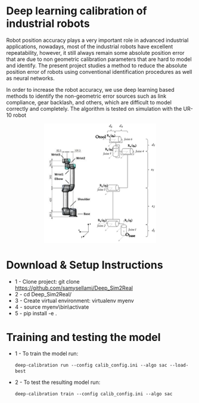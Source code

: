 # Deep learning calibration of industrial robots

Robot position accuracy plays a very important role in advanced industrial applications, nowadays, most of the industrial robots have excellent repeatability, however, it still always remain some absolute position error that are due to non geometric calibration parameters that are hard to model and identify. The present project studies a method to reduce the absolute position error of robots using conventional identification procedures as well as neural networks.

In order to increase the robot accuracy, we use deep learning based methods to identify the non-geometric error sources such as link compliance, gear backlash, and others, which are difficult to model correctly and completely. The algorithm is tested on simulation with the UR-10 robot

<!-- ![UR10](/images/UR10.png) -->
<p align="center">
  <img src="https://github.com/samysellami/Deep_Sim2Real/blob/master/images/UR10.png" width="300"/>
</p>

# Download & Setup Instructions

-   1 - Clone project: git clone https://github.com/samysellami/Deep_Sim2Real
-   2 - cd Deep_Sim2Real/
-   3 - Create virtual environment: virtualenv myenv
-   4 - source myenv\bin\activate
-   5 - pip install -e .

# Training and testing the model

-   1 - To train the model run:
    ```
    deep-calibration run --config calib_config.ini --algo sac --load-best
    ```
-   2 - To test the resulting model run:
    ```
    deep-calibration train --config calib_config.ini --algo sac
    ```
